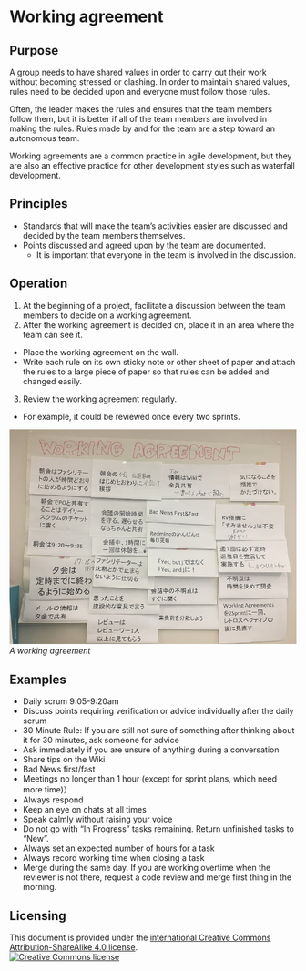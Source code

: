 Working agreement
==================

## Purpose

A group needs to have shared values in order to carry out their work without becoming stressed or clashing. 
In order to maintain shared values, rules need to be decided upon and everyone must follow those rules.  

Often, the leader makes the rules and ensures that the team members follow them, but it is better if all of the team members are involved in making the rules. 
Rules made by and for the team are a step toward an autonomous team.  

Working agreements are a common practice in agile development, but they are also an effective practice for other development styles such as waterfall development. 

## Principles

* Standards that will make the team’s activities easier are discussed and decided by the team members themselves.
* Points discussed and agreed upon by the team are documented. 
  * It is important that everyone in the team is involved in the discussion.

## Operation

1. At the beginning of a project, facilitate a discussion between the team members to decide on a working agreement.
1. After the working agreement is decided on, place it in an area where the team can see it.
 * Place the working agreement on the wall.
 * Write each rule on its own sticky note or other sheet of paper and attach the rules to a large piece of paper so that rules can be added and changed easily.
3. Review the working agreement regularly.
 * For example, it could be reviewed once every two sprints.

![A working agreement](./img/WA.jpg)  
*A working agreement*

## Examples

* Daily scrum 9:05-9:20am
* Discuss points requiring verification or advice individually after the daily scrum
* 30 Minute Rule: If you are still not sure of something after thinking about it for 30 minutes, ask someone for advice
* Ask immediately if you are unsure of anything during a conversation
* Share tips on the Wiki
* Bad News first/fast
* Meetings no longer than 1 hour (except for sprint plans, which need more time)）
* Always respond
* Keep an eye on chats at all times
* Speak calmly without raising your voice
* Do not go with “In Progress” tasks remaining. Return unfinished tasks to “New”. 
* Always set an expected number of hours for a task
* Always record working time when closing a task
* Merge during the same day. If you are working overtime when the reviewer is not there, request a code review and merge first thing in the morning. 

## Licensing

This document is provided under the <a rel="license" href="http://creativecommons.org/licenses/by-sa/4.0/">international Creative Commons Attribution-ShareAlike 4.0 license</a>.
<br />
<a rel="license" href="http://creativecommons.org/licenses/by-sa/4.0/">
  <img alt="Creative Commons license" style="border-width:0" src="https://i.creativecommons.org/l/by-sa/4.0/88x31.png" />
</a>